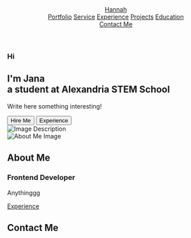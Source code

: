 <!DOCTYPE html>
<html lang="en">
<head>
    <meta charset="UTF-8">
    <meta name="viewport" content="width=device-width, initial-scale=1.0">
    <title>Simple Portfolio</title>
    <link rel="stylesheet" href="style.css">
    <link href="https://unpkg.com/boxicons@2.1.4/css/boxicons.min.css" rel="stylesheet">
</head>
<body>
    <header class="header">
        <a href="#" class="logo"><span>Han</span>nah</a>
        <nav class="navbar">
            <a href="#" class="active">Portfolio</a>
            <a href="#">Service</a>
            <a href="#">Experience</a>
            <a href="#">Projects</a>
            <a href="#">Education</a>
        </nav>
        <a href="#" class="contact">Contact Me</a>
    </header>
    <section class="home">
        <div class="home-content">
            <h3>Hi</h3>
            <h1>I'm <span>Jana<br></span>a student at Alexandria STEM School</h1>
            <p>Write here something interesting!</p>
            <div class="btn-box">
                <button class="btn-b1">Hire Me</button>
                <button class="btn-b2">Experience</button>
            </div>
        </div>
        <div class="imgbox"> 
            <img src="image.jpg" alt="Image Description">
        </div>
    </section>
    <section class="about">
        <div class="about-img">
            <img src="image.jpg" alt="About Me Image">
        </div>
        <div class="about-content">
            <h2 class="heading">About <span>Me</span></h2> 
            <h3>Frontend <span>Developer</span></h3>
            <p>Anythinggg</p>
            <a href="#" class="btn-2">Experience</a>
        </div>
    </section>
    <section class="contact-form">
        <h2 class="contact-me">Contact <span>Me</span></h2>
    </section>
<footer>
        <div class="social">
            <a href="#"><i class="bx bxl-facebook-circle"></i></a>
            <a href="#"><i class="bx bxl-linkedin-square"></i></a>
            <a href="#"><i class="bx bxl-instagram-alt"></i></a>
        </div>
    </footer>
</body>
</html>
